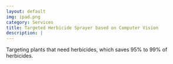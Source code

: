```yaml
---
layout: default
img: ipad.png
category: Services
title: Targeted Herbicide Sprayer based on Computer Vision
description: |
---
```

 Targeting plants that need herbicides, which saves 95% to 99% of herbicides.
